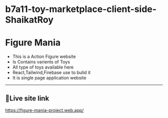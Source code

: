 # b7a11-toy-marketplace-client-side-ShaikatRoy

# Figure Mania

- This is a Action Figure website
- Is Contains varients of Toys
- All type of toys available here
- React,Tailwind,Firebase use to bulid it
- It is single page application website

---------------------------------------

## 🔗Live site link

https://figure-mania-project.web.app/


